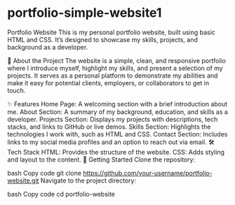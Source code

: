 # portfolio-simple-website1
Portfolio Website
This is my personal portfolio website, built using basic HTML and CSS. It’s designed to showcase my skills, projects, and background as a developer.

📄 About the Project
The website is a simple, clean, and responsive portfolio where I introduce myself, highlight my skills, and present a selection of my projects. It serves as a personal platform to demonstrate my abilities and make it easy for potential clients, employers, or collaborators to get in touch.

✨ Features
Home Page: A welcoming section with a brief introduction about me.
About Section: A summary of my background, education, and skills as a developer.
Projects Section: Displays my projects with descriptions, tech stacks, and links to GitHub or live demos.
Skills Section: Highlights the technologies I work with, such as HTML and CSS.
Contact Section: Includes links to my social media profiles and an option to reach out via email.
🛠️ Tech Stack
HTML: Provides the structure of the website.
CSS: Adds styling and layout to the content.
📂 Getting Started
Clone the repository:

bash
Copy code
git clone https://github.com/your-username/portfolio-website.git
Navigate to the project directory:

bash
Copy code
cd portfolio-website
